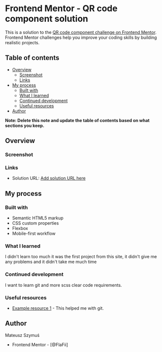 # Frontend Mentor - QR code component solution

This is a solution to the [QR code component challenge on Frontend Mentor](https://www.frontendmentor.io/challenges/qr-code-component-iux_sIO_H). Frontend Mentor challenges help you improve your coding skills by building realistic projects.

## Table of contents

- [Overview](#overview)
  - [Screenshot](#screenshot)
  - [Links](#links)
- [My process](#my-process)
  - [Built with](#built-with)
  - [What I learned](#what-i-learned)
  - [Continued development](#continued-development)
  - [Useful resources](#useful-resources)
- [Author](#author)

**Note: Delete this note and update the table of contents based on what sections you keep.**

## Overview

### Screenshot

[](./image.png)

### Links

- Solution URL: [Add solution URL here](https://github.com/FlaFii/qr-code-component)

## My process

### Built with

- Semantic HTML5 markup
- CSS custom properties
- Flexbox
- Mobile-first workflow

### What I learned

I didn't learn too much it was the first project from this site, it didn't give me any problems and it didn't take me much time

### Continued development

I want to learn git and more scss clear code requirements.

### Useful resources

- [Example resource 1](https://education.github.com/git-cheat-sheet-education.pdf) - This helped me with git.

## Author

Mateusz Szymuś

- Frontend Mentor - [@FlaFii]
